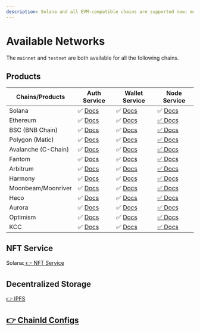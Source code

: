 ```yaml
---
description: Solana and all EVM-compatible chains are supported now; more are coming.
---
```


# Available Networks

The `mainnet` and `testnet` are both available for all the following chains.

## Products

| Chains/Products     | Auth Service                           | Wallet Service                           | Node Service                           |
| ------------------- | -------------------------------------- | ---------------------------------------- | -------------------------------------- |
| Solana              | ✅ [Docs](auth-service/introduction.md) | ✅ [Docs](wallet-service/introduction.md) | ✅ [Docs](node-service/solana-api/)     |
| Ethereum            | ✅ [Docs](auth-service/introduction.md) | ✅ [Docs](wallet-service/introduction.md) | [✅ Docs](node-service/evm-chains-api/) |
| BSC (BNB Chain)     | ✅ [Docs](auth-service/introduction.md) | ✅ [Docs](wallet-service/introduction.md) | [✅ Docs](node-service/evm-chains-api/) |
| Polygon (Matic)     | ✅ [Docs](auth-service/introduction.md) | ✅ [Docs](wallet-service/introduction.md) | [✅ Docs](node-service/evm-chains-api/) |
| Avalanche (C-Chain) | ✅ [Docs](auth-service/introduction.md) | ✅ [Docs](wallet-service/introduction.md) | [✅ Docs](node-service/evm-chains-api/) |
| Fantom              | ✅ [Docs](auth-service/introduction.md) | ✅ [Docs](wallet-service/introduction.md) | [✅ Docs](node-service/evm-chains-api/) |
| Arbitrum            | ✅ [Docs](auth-service/introduction.md) | ✅ [Docs](wallet-service/introduction.md) | [✅ Docs](node-service/evm-chains-api/) |
| Harmony             | ✅ [Docs](auth-service/introduction.md) | ✅ [Docs](wallet-service/introduction.md) | [✅ Docs](node-service/evm-chains-api/) |
| Moonbeam/Moonriver  | ✅ [Docs](auth-service/introduction.md) | ✅ [Docs](wallet-service/introduction.md) | [✅ Docs](node-service/evm-chains-api/) |
| Heco                | ✅ [Docs](auth-service/introduction.md) | ✅ [Docs](wallet-service/introduction.md) | [✅ Docs](node-service/evm-chains-api/) |
| Aurora              | ✅ [Docs](auth-service/introduction.md) | ✅ [Docs](wallet-service/introduction.md) | [✅ Docs](node-service/evm-chains-api/) |
| Optimism            | ✅ [Docs](auth-service/introduction.md) | ✅ [Docs](wallet-service/introduction.md) | [✅ Docs](node-service/evm-chains-api/) |
| KCC                 | ✅ [Docs](auth-service/introduction.md) | ✅ [Docs](wallet-service/introduction.md) | [✅ Docs](node-service/evm-chains-api/) |

## NFT Service

Solana:[ 👉 NFT Service](nft-service/solana-nft-service/)

## Decentralized Storage

[👉 IPFS](ipfs-service.md)

## [👉 ChainId Configs](node-service/evm-chains-api/#structure)

